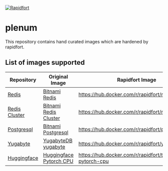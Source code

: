 [![Rapidfort](https://assets.website-files.com/6102f7f1589f985b19197b3d/61082629d82d1361e5835b58_rapidfort_logo-new.svg)](https://rapidfort.com) 

# plenum

This repository contains hand curated images which are hardened by rapidfort.


## List of images supported

| Repository | Original Image      | Rapidfort Image | Status |
|----| ----------- | ----------- | ----------- |
| [Redis](https://github.com/rapidfort/plenum/tree/main/community_images/redis/bitnami) | [Bitnami Redis](https://hub.docker.com/r/bitnami/redis)      | https://hub.docker.com/r/rapidfort/redis       | [![Redis Build](https://github.com/rapidfort/plenum/actions/workflows/redis_bitnami.yml/badge.svg)](https://github.com/rapidfort/plenum/actions/workflows/redis_bitnami.yml) |
| [Redis Cluster](https://github.com/rapidfort/plenum/tree/main/community_images/redis-cluster/bitnami) | [Bitnami Redis Cluster](https://hub.docker.com/r/bitnami/redis-cluster)      | https://hub.docker.com/r/rapidfort/redis-cluster       | [![Redis Cluster Build](https://github.com/rapidfort/plenum/actions/workflows/redis_cluster_bitnami.yml/badge.svg)](https://github.com/rapidfort/plenum/actions/workflows/redis_cluster_bitnami.yml) |
| [Postgresql](https://github.com/rapidfort/plenum/tree/main/community_images/postgresql/bitnami) | [Bitnami Postgresql](https://hub.docker.com/r/bitnami/postgresql/)      | https://hub.docker.com/r/rapidfort/postgresql       | [![Postgresql Build](https://github.com/rapidfort/plenum/actions/workflows/postgresql_bitnami.yml/badge.svg)](https://github.com/rapidfort/plenum/actions/workflows/postgresql_bitnami.yml) |
| [Yugabyte](https://github.com/rapidfort/plenum/tree/main/community_images/yugabyte/yugabytedb) | [YugabyteDB yugabyte](https://hub.docker.com/r/yugabytedb/yugabyte)      | https://hub.docker.com/r/rapidfort/yugabyte       | [![Yugabyte Build](https://github.com/rapidfort/plenum/actions/workflows/yugabyte_yugabytedb.yml/badge.svg)](https://github.com/rapidfort/plenum/actions/workflows/yugabyte_yugabytedb.yml) |
| [Huggingface](https://github.com/rapidfort/plenum/tree/main/community_images/transformers-pytorch-cpu/huggingface) | [Huggingface Pytorch CPU](https://hub.docker.com/r/huggingface/transformers-pytorch-cpu)      | https://hub.docker.com/r/rapidfort/transformers-pytorch-cpu       | [![Huggingface Build](https://github.com/rapidfort/plenum/actions/workflows/transformers_pytorch_cpu_huggingface.yml/badge.svg)](https://github.com/rapidfort/plenum/actions/workflows/transformers_pytorch_cpu_huggingface.yml) |
